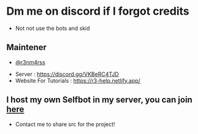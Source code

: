 # Dm me on discord if I forgot credits
-  Not not use the bots and skid


## Maintener

- [@r3nm4rss](https://www.github.com/r3nm4rs-dev)
*  Server : https://discord.gg/VKBeRC4TJD
*  Website For Tutorials : https://r3-help.netlify.app/

## I host my own Selfbot in my server, you can join [here](https://discord.gg/VKBeRC4TJD)

- Contact me to share src for the project!
